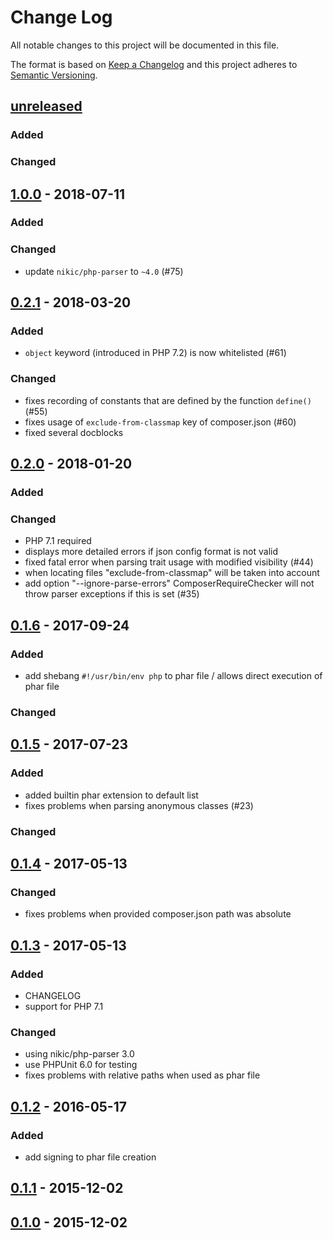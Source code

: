 # Change Log
All notable changes to this project will be documented in this file.

The format is based on [Keep a Changelog](http://keepachangelog.com/)
and this project adheres to [Semantic Versioning](http://semver.org/).

## [unreleased]
### Added

### Changed

## [1.0.0] - 2018-07-11
### Added

### Changed
- update `nikic/php-parser` to `~4.0` (#75)

## [0.2.1] - 2018-03-20
### Added
- `object` keyword (introduced in PHP 7.2) is now whitelisted (#61) 

### Changed
- fixes recording of constants that are defined by the function `define()` (#55)
- fixes usage of `exclude-from-classmap` key of composer.json (#60)
- fixed several docblocks 


## [0.2.0] - 2018-01-20
### Added

### Changed
- PHP 7.1 required
- displays more detailed errors if json config format is not valid
- fixed fatal error when parsing trait usage with modified visibility (#44)
- when locating files "exclude-from-classmap" will be taken into account
- add option "--ignore-parse-errors"
  ComposerRequireChecker will not throw parser exceptions if this is set (#35)

## [0.1.6] - 2017-09-24
### Added
- add shebang `#!/usr/bin/env php` to phar file / allows direct execution of phar file 

### Changed

## [0.1.5] - 2017-07-23
### Added
- added builtin phar extension to default list
- fixes problems when parsing anonymous classes (#23)

### Changed

## [0.1.4] - 2017-05-13
### Changed
- fixes problems when provided composer.json path was absolute

## [0.1.3] - 2017-05-13
### Added
- CHANGELOG
- support for PHP 7.1

### Changed
- using nikic/php-parser 3.0
- use PHPUnit 6.0 for testing
- fixes problems with relative paths when used as phar file

## [0.1.2] - 2016-05-17
### Added
- add signing to phar file creation

## [0.1.1] - 2015-12-02


## [0.1.0] - 2015-12-02


[unreleased]: https://github.com/maglnet/ComposerRequireChecker/compare/1.0.0...HEAD
[1.0.0]: https://github.com/maglnet/ComposerRequireChecker/compare/0.2.1...1.0.0
[0.2.1]: https://github.com/maglnet/ComposerRequireChecker/compare/0.2.0...0.2.1
[0.2.0]: https://github.com/maglnet/ComposerRequireChecker/compare/0.1.6...0.2.0
[0.1.6]: https://github.com/maglnet/ComposerRequireChecker/compare/0.1.5...0.1.6
[0.1.5]: https://github.com/maglnet/ComposerRequireChecker/compare/0.1.4...0.1.5
[0.1.4]: https://github.com/maglnet/ComposerRequireChecker/compare/0.1.3...0.1.4
[0.1.3]: https://github.com/maglnet/ComposerRequireChecker/compare/0.1.2...0.1.3
[0.1.2]: https://github.com/maglnet/ComposerRequireChecker/compare/0.1.1...0.1.2
[0.1.1]: https://github.com/maglnet/ComposerRequireChecker/compare/0.1.0...0.1.1
[0.1.0]: https://github.com/maglnet/ComposerRequireChecker/compare/8ea36556ad0ccb0618391cff6c1dd53e1e07486f...0.1.0
